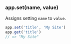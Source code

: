 <h3 id='app.set'>app.set(name, value)</h3>

Assigns setting `name` to `value`.

```js
app.set('title', 'My Site')
app.get('title')
// => "My Site"
```
